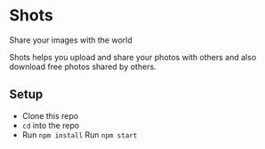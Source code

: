 # Shots
Share your images with the world

Shots helps you upload and share your photos with others and also download free photos shared by others.

## Setup
- Clone this repo
- `cd` into the repo
- Run `npm install`
Run `npm start`
